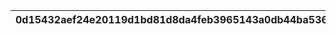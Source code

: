 |0d15432aef24e20119d1bd81d8da4feb3965143a0db44ba53657094e92df7108|2b7945aed7250cf0038e32b091efd884612634ff203faac14441fa485b8a0c06|d2c932cecff8c9a96fa221bcb21a4c422e135f3d65096d3d9e0a1bc956aa4e0c|4cd8adda3999cda13a038482d158b9af831e034aff1badfba67b866cb230cfe5|5d06517799a244365d568fd279da3e4870172a085c87e8e652684fa688fd530b|83f94fe391db54bdb0c31b5fdda67c7fa67bc99ed840e153f4af4ef24e76d09a|93f8136da66ed1d1e7d78f018a48c38379f54d4465b9572cf976aa26f0494e3a|7b575f591ae79b83397bdaab322538b2b4503752edb6ee1fe1d339b3101687d1|77f9cf79903248c4e6540145eea41fd63f85688d5aad3d620947f7d097ec8d2f|40e924c9fb87a1600759e9e7645e3f60bb9d63108fb616b1705bbb4287b138f3|a758730d3ecb41f78409a16534be8e26cea7aed2bc07a7ad7418406eb9ab56bc|53b61bcdf68ab2093a49abc650030a95996a77d986f0568c77ec86b9a3296712|3e775d1c8738aef5e7e1be1c8d1f30083473a4143d6b0e6e49e874bd0064279c|45f2ff86bef4a474c48545cebe4b29383b4fe4fd345f9cfa51834011e9f5de1a|547e5698d989d804f3eb4225d92d1f819c528b7f8b941a786503f9630f908cbb|a7dbe1feb06a451411777701c9f0725f70d9c72518e28fecb60efe1ddb62b989|1025ee0ccbec63757a22090738f3ec9c16cf766ca561929bc007cf2c4839db61|06d609bc58a2571d022a0575b66597579d3f048c053931a61c618fc40aabafce|595270a012c57a0603c0ce9e953793a234628c0da20122df3c3d5e584ef07985|404358015079bc9c03dddb464d79c508b928c72b3bba7b90f8196a1be7fd7a68|bbd3f92b6cd9a05a571f7ed04887450384bce47468af2e21dce7750179ddcf69|
| --- | --- | --- | --- | --- | --- | --- | --- | --- | --- | --- | --- | --- | --- | --- | --- | --- | --- | --- | --- | --- |